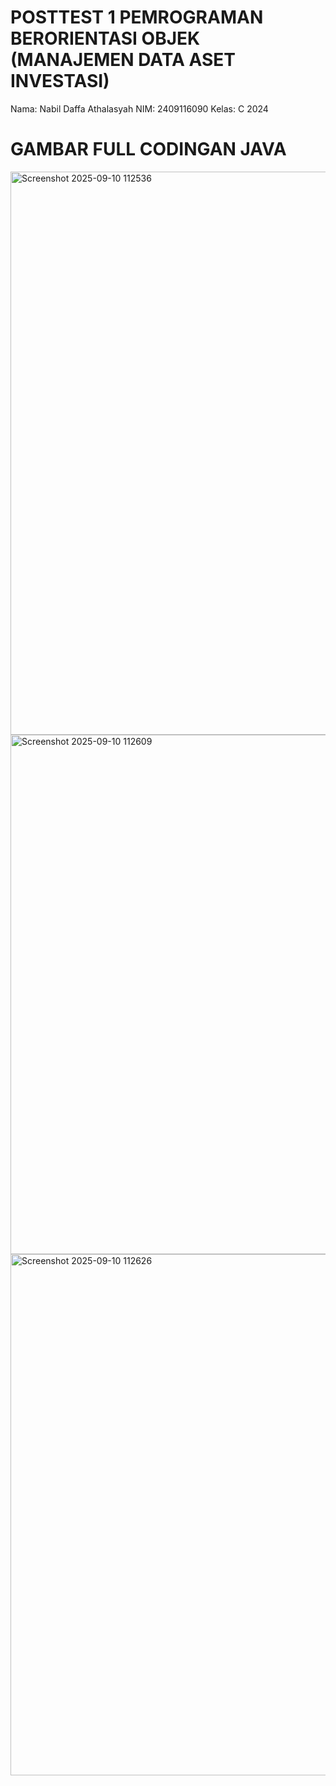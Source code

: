 # POSTTEST 1 PEMROGRAMAN BERORIENTASI OBJEK (MANAJEMEN DATA ASET INVESTASI)

Nama: Nabil Daffa Athalasyah
NIM: 2409116090
Kelas: C 2024

# GAMBAR FULL CODINGAN JAVA
<img width="1308" height="901" alt="Screenshot 2025-09-10 112536" src="https://github.com/user-attachments/assets/6424146d-58a3-4aa2-a41f-e78cd936dd18" />
<img width="1110" height="831" alt="Screenshot 2025-09-10 112609" src="https://github.com/user-attachments/assets/52574064-72b6-4d7d-8d18-e1aa28f2f5c7" />
<img width="1125" height="834" alt="Screenshot 2025-09-10 112626" src="https://github.com/user-attachments/assets/90fac02d-199a-4564-ad4e-6a1d2738d2c7" />
